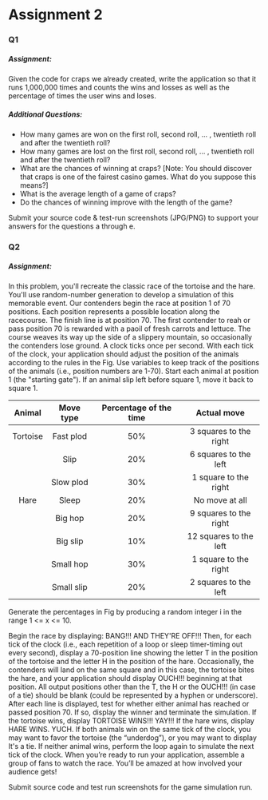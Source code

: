 # Assignment 2

### Q1

##### Assignment:
Given the code for craps we already created, write the application so that it runs 1,000,000 times and counts the wins and losses as well as the percentage of times the user wins and loses.

##### Additional Questions:
- How many games are won on the first roll, second roll, ... , twentieth roll and after the twentieth roll?
- How many games are lost on the first roll, second roll, ... , twentieth roll and after the twentieth roll?
- What are the chances of winning at craps? [Note: You should discover that craps is one of the fairest casino games. What do you suppose this means?]
- What is the average length of a game of craps?
- Do the chances of winning improve with the length of the game?

Submit your source code & test-run screenshots (JPG/PNG) to support your answers for the questions a through e.

### Q2

##### Assignment:
In this problem, you'll recreate the classic race of the tortoise and the hare. You'll use random-number generation to develop a simulation of this memorable event. Our contenders begin the race at position 1 of 70 positions. Each position represents a possible location along the racecourse. The finish line is at position 70. The first contender to reah or pass position 70 is rewarded with a paoil of fresh carrots and lettuce. The course weaves its way up the side of a slippery mountain, so occasionally the contenders lose ground. A clock ticks once per second. With each tick of the clock, your application should adjust the position of the animals according to the rules in the Fig. Use variables to keep track of the positions of the animals (i.e., position numbers are 1-70). Start each animal at position 1 (the "starting gate"). If an animal slip left before square 1, move it back to square 1.

| Animal | Move type | Percentage of the time | Actual move |
| :--: | :--: | :--: | :--: |
| Tortoise | Fast plod | 50% | 3 squares to the right |
| | Slip | 20% | 6 squares to the left |
| | Slow plod | 30% | 1 square to the right |
| Hare | Sleep | 20% | No move at all |
| | Big hop | 20% | 9 squares to the right |
| | Big slip | 10% | 12 squares to the left |
| | Small hop | 30% | 1 square to the right |
| | Small slip | 20% | 2 squares to the left |

Generate the percentages in Fig by producing a random integer i in the range 1 <= x <= 10.

Begin the race by displaying: BANG!!! AND THEY'RE OFF!!! Then, for each tick of the clock (i.e., each repetition of a loop or sleep timer-timing out every second), display a 70-position line showing the letter T in the position of the tortoise and the letter H in the position of the hare. Occasionally, the contenders will land on the same square and in this case, the tortoise bites the hare, and your application should display OUCH!!! beginning at that position. All output positions other than the T, the H or the OUCH!!! (in case of a tie) should be blank (could be represented by a hyphen or underscore). After each line is displayed, test for whether either animal has reached or passed position 70. If so, display the winner and terminate the simulation. If the tortoise wins, display TORTOISE WINS!!! YAY!!! If the hare wins, display HARE WINS. YUCH. If both animals win on the same tick of the clock, you may want to favor the tortoise (the “underdog”), or you may want to display It's a tie. If neither animal wins, perform the loop again to simulate the next tick of the clock. When you’re ready to run your application, assemble a group of fans to watch the race. You’ll be amazed at how involved your audience gets!

Submit source code and test run screenshots for the game simulation run.